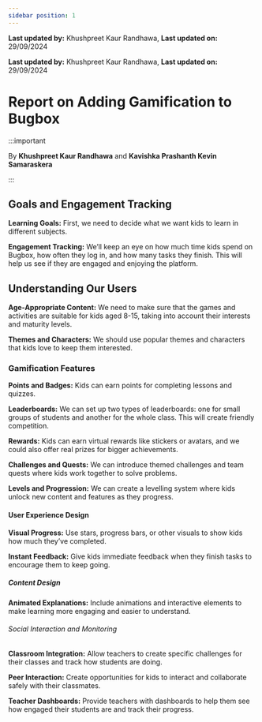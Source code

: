 ```yaml
---
sidebar position: 1
---
```


**Last updated by:** Khushpreet Kaur Randhawa, **Last updated on:** 29/09/2024


**Last updated by:** Khushpreet Kaur Randhawa, **Last updated on:** 29/09/2024


# Report on Adding Gamification to Bugbox 

:::important

By **Khushpreet Kaur Randhawa** and **Kavishka Prashanth Kevin Samaraskera**

:::

## Goals and Engagement Tracking

**Learning Goals:** First, we need to decide what we want kids to learn in different subjects.

**Engagement Tracking:** We’ll keep an eye on how much time kids spend on Bugbox, how often they log in, and how many tasks they finish. This will help us see if they are engaged and enjoying the platform.

## Understanding Our Users

**Age-Appropriate Content:** We need to make sure that the games and activities are suitable for kids aged 8-15, taking into account their interests and maturity levels.

**Themes and Characters:** We should use popular themes and characters that kids love to keep them interested.

### Gamification Features 

**Points and Badges:** Kids can earn points for completing lessons and quizzes.

**Leaderboards:** We can set up two types of leaderboards: one for small groups of students and another for the whole class. This will create friendly competition.

**Rewards:** Kids can earn virtual rewards like stickers or avatars, and we could also offer real prizes for bigger achievements.

**Challenges and Quests:** We can introduce themed challenges and team quests where kids work together to solve problems.

**Levels and Progression:** We can create a levelling system where kids unlock new content and features as they progress.

#### User Experience Design 

**Visual Progress:** Use stars, progress bars, or other visuals to show kids how much they’ve completed.

**Instant Feedback:** Give kids immediate feedback when they finish tasks to encourage them to keep going.

##### Content Design

**Animated Explanations:** Include animations and interactive elements to make learning more engaging and easier to understand.

###### Social Interaction and Monitoring 

**Classroom Integration:** Allow teachers to create specific challenges for their classes and track how students are doing.

**Peer Interaction:** Create opportunities for kids to interact and collaborate safely with their classmates.

**Teacher Dashboards:** Provide teachers with dashboards to help them see how engaged their students are and track their progress.


